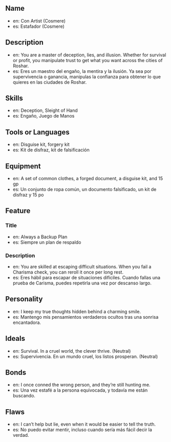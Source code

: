 ## Name
- en: Con Artist (Cosmere)
- es: Estafador (Cosmere)

## Description
- en: You are a master of deception, lies, and illusion. Whether for survival or profit, you manipulate trust to get what you want across the cities of Roshar.
- es: Eres un maestro del engaño, la mentira y la ilusión. Ya sea por supervivencia o ganancia, manipulas la confianza para obtener lo que quieres en las ciudades de Roshar.

## Skills
- en: Deception, Sleight of Hand
- es: Engaño, Juego de Manos

## Tools or Languages
- en: Disguise kit, forgery kit
- es: Kit de disfraz, kit de falsificación

## Equipment
- en: A set of common clothes, a forged document, a disguise kit, and 15 gp
- es: Un conjunto de ropa común, un documento falsificado, un kit de disfraz y 15 po

## Feature
### Title
- en: Always a Backup Plan
- es: Siempre un plan de respaldo

### Description
- en: You are skilled at escaping difficult situations. When you fail a Charisma check, you can reroll it once per long rest.
- es: Eres hábil para escapar de situaciones difíciles. Cuando fallas una prueba de Carisma, puedes repetirla una vez por descanso largo.

## Personality
- en: I keep my true thoughts hidden behind a charming smile.
- es: Mantengo mis pensamientos verdaderos ocultos tras una sonrisa encantadora.

## Ideals
- en: Survival. In a cruel world, the clever thrive. (Neutral)
- es: Supervivencia. En un mundo cruel, los listos prosperan. (Neutral)

## Bonds
- en: I once conned the wrong person, and they’re still hunting me.
- es: Una vez estafé a la persona equivocada, y todavía me están buscando.

## Flaws
- en: I can’t help but lie, even when it would be easier to tell the truth.
- es: No puedo evitar mentir, incluso cuando sería más fácil decir la verdad.